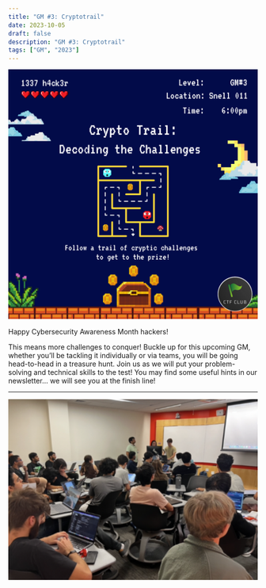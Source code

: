 ```yaml
---
title: "GM #3: Cryptotrail"
date: 2023-10-05
draft: false
description: "GM #3: Cryptotrail"
tags: ["GM", "2023"]
---
```


![featured](featured.png)

Happy Cybersecurity Awareness Month hackers! 

This means more challenges to conquer! Buckle up for this upcoming GM, whether you’ll be tackling it individually or via teams, you will be going head-to-head in a treasure hunt. Join us as we will put your problem-solving and technical skills to the test! You may find some useful hints in our newsletter… we will see you at the finish line!

---

![gm3](gm3.png)